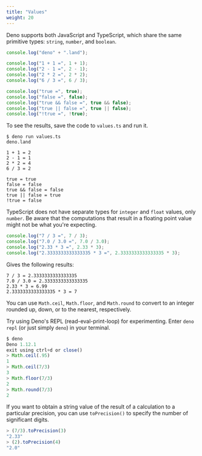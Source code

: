 ```yaml
---
title: "Values"
weight: 20
---
```


Deno supports both JavaScript and TypeScript, which share the same primitive
types: `string`, `number`, and `boolean`.

```js
console.log("deno" + ".land");

console.log("1 + 1 =", 1 + 1);
console.log("2 - 1 =", 2 - 1);
console.log("2 * 2 =", 2 * 2);
console.log("6 / 3 =", 6 / 3);

console.log("true =", true);
console.log("false =", false);
console.log("true && false =", true && false);
console.log("true || false =", true || false);
console.log("!true =", !true);
```

To see the results, save the code to `values.ts` and run it.

```shell
$ deno run values.ts
deno.land

1 + 1 = 2
2 - 1 = 1
2 * 2 = 4
6 / 3 = 2

true = true
false = false
true && false = false
true || false = true
!true = false
```

TypeScript does not have separate types for `integer` and `float`
values, only `number`. Be aware that the computations that result
in a floating point value might not be what you're expecting.

```js
console.log("7 / 3 =", 7 / 3);
console.log("7.0 / 3.0 =", 7.0 / 3.0);
console.log("2.33 * 3 =", 2.33 * 3);
console.log("2.3333333333333335 * 3 =", 2.3333333333333335 * 3);
```

Gives the following results:

```shell
7 / 3 = 2.3333333333333335
7.0 / 3.0 = 2.3333333333333335
2.33 * 3 = 6.99
2.3333333333333335 * 3 = 7
```

You can use `Math.ceil`, `Math.floor`, and `Math.round` to convert
to an integer rounded up, down, or to the nearest, respectively.

Try using Deno's REPL (read-eval-print-loop) for experimenting.
Enter `deno repl` (or just simply `deno`) in your terminal.

```js
$ deno
Deno 1.12.1
exit using ctrl+d or close()
> Math.ceil(.95)
1
> Math.ceil(7/3)
3
> Math.floor(7/3)
2
> Math.round(7/3)
2
```

If you want to obtain a string value of the result of a calculation to a
particular precision,
you can use `toPrecision()` to specify the number of significant digits.

```js
> (7/3).toPrecision(3)
"2.33"
> (2).toPrecision(4)
"2.0"
```
